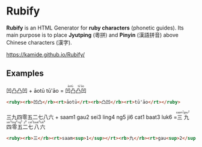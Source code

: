 # Rubify

**Rubify** is an HTML Generator for **ruby characters** (phonetic guides). Its main purpose is to place **Jyutping** (粵拼) and **Pinyin** (漢語拼音) above Chinese characters (漢字).

https://kamide.github.io/Rubify/


## Examples

凹凸凸凹 + āotū tū'āo = <ruby><rb>凹凸</rb><rt>āotū</rt><rb>凸凹</rb><rt>tū'āo</rt></ruby>

```html
<ruby><rb>凹凸</rb><rt>āotū</rt><rb>凸凹</rb><rt>tū'āo</rt></ruby>
```

三九四零五二七八六 + saam1 gau2 sei3 ling4 ng5 ji6 cat1 baat3 luk6 = <ruby><rb>三</rb><rt>saam<sup>1</sup></rt><rb>九</rb><rt>gau<sup>2</sup></rt><rb>四</rb><rt>sei<sup>3</sup></rt><rb>零</rb><rt>ling<sup>4</sup></rt><rb>五</rb><rt>ng<sup>5</sup></rt><rb>二</rb><rt>ji<sup>6</sup></rt><rb>七</rb><rt>cat<sup>1</sup></rt><rb>八</rb><rt>baat<sup>3</sup></rt><rb>六</rb><rt>luk<sup>6</sup></rt></ruby>

```html
<ruby><rb>三</rb><rt>saam<sup>1</sup></rt><rb>九</rb><rt>gau<sup>2</sup></rt><rb>四</rb><rt>sei<sup>3</sup></rt><rb>零</rb><rt>ling<sup>4</sup></rt><rb>五</rb><rt>ng<sup>5</sup></rt><rb>二</rb><rt>ji<sup>6</sup></rt><rb>七</rb><rt>cat<sup>1</sup></rt><rb>八</rb><rt>baat<sup>3</sup></rt><rb>六</rb><rt>luk<sup>6</sup></rt></ruby>
```
